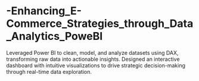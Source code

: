 # -Enhancing_E-Commerce_Strategies_through_Data_Analytics_PoweBI
Leveraged Power BI to clean, model, and analyze datasets using DAX, transforming raw data into actionable insights. Designed an interactive dashboard with intuitive visualizations to drive strategic decision-making through real-time data exploration.
